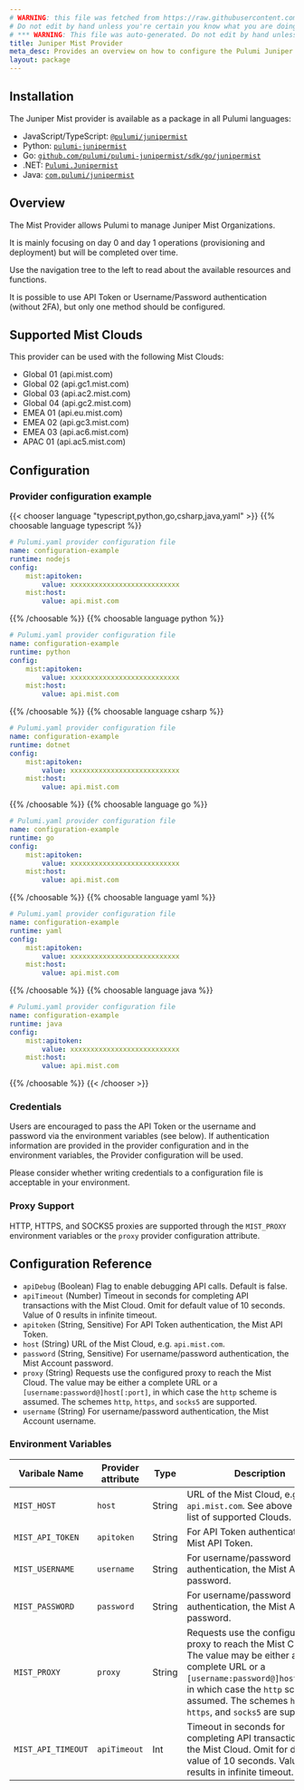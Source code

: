 ```yaml
---
# WARNING: this file was fetched from https://raw.githubusercontent.com/pulumi/pulumi-junipermist/v0.5.1/docs/_index.md
# Do not edit by hand unless you're certain you know what you are doing!
# *** WARNING: This file was auto-generated. Do not edit by hand unless you're certain you know what you are doing! ***
title: Juniper Mist Provider
meta_desc: Provides an overview on how to configure the Pulumi Juniper Mist provider.
layout: package
---
```


## Installation

The Juniper Mist provider is available as a package in all Pulumi languages:

* JavaScript/TypeScript: [`@pulumi/junipermist`](https://www.npmjs.com/package/@pulumi/junipermist)
* Python: [`pulumi-junipermist`](https://pypi.org/project/pulumi-junipermist/)
* Go: [`github.com/pulumi/pulumi-junipermist/sdk/go/junipermist`](https://github.com/pulumi/pulumi-junipermist)
* .NET: [`Pulumi.Junipermist`](https://www.nuget.org/packages/Pulumi.Junipermist)
* Java: [`com.pulumi/junipermist`](https://central.sonatype.com/artifact/com.pulumi/junipermist)

## Overview

The Mist Provider allows Pulumi to manage Juniper Mist Organizations.

It is mainly focusing on day 0 and day 1 operations (provisioning and deployment) but will be completed over time.

Use the navigation tree to the left to read about the available resources and functions.

It is possible to use API Token or Username/Password authentication (without 2FA), but only one method should be configured.
## Supported Mist Clouds

This provider can be used with the following Mist Clouds:
* Global 01 (api.mist.com)
* Global 02 (api.gc1.mist.com)
* Global 03 (api.ac2.mist.com)
* Global 04 (api.gc2.mist.com)
* EMEA 01 (api.eu.mist.com)
* EMEA 02 (api.gc3.mist.com)
* EMEA 03 (api.ac6.mist.com)
* APAC 01 (api.ac5.mist.com)
## Configuration
### Provider configuration example

{{< chooser language "typescript,python,go,csharp,java,yaml" >}}
{{% choosable language typescript %}}
```yaml
# Pulumi.yaml provider configuration file
name: configuration-example
runtime: nodejs
config:
    mist:apitoken:
        value: xxxxxxxxxxxxxxxxxxxxxxxxxxx
    mist:host:
        value: api.mist.com

```

{{% /choosable %}}
{{% choosable language python %}}
```yaml
# Pulumi.yaml provider configuration file
name: configuration-example
runtime: python
config:
    mist:apitoken:
        value: xxxxxxxxxxxxxxxxxxxxxxxxxxx
    mist:host:
        value: api.mist.com

```

{{% /choosable %}}
{{% choosable language csharp %}}
```yaml
# Pulumi.yaml provider configuration file
name: configuration-example
runtime: dotnet
config:
    mist:apitoken:
        value: xxxxxxxxxxxxxxxxxxxxxxxxxxx
    mist:host:
        value: api.mist.com

```

{{% /choosable %}}
{{% choosable language go %}}
```yaml
# Pulumi.yaml provider configuration file
name: configuration-example
runtime: go
config:
    mist:apitoken:
        value: xxxxxxxxxxxxxxxxxxxxxxxxxxx
    mist:host:
        value: api.mist.com

```

{{% /choosable %}}
{{% choosable language yaml %}}
```yaml
# Pulumi.yaml provider configuration file
name: configuration-example
runtime: yaml
config:
    mist:apitoken:
        value: xxxxxxxxxxxxxxxxxxxxxxxxxxx
    mist:host:
        value: api.mist.com

```

{{% /choosable %}}
{{% choosable language java %}}
```yaml
# Pulumi.yaml provider configuration file
name: configuration-example
runtime: java
config:
    mist:apitoken:
        value: xxxxxxxxxxxxxxxxxxxxxxxxxxx
    mist:host:
        value: api.mist.com

```

{{% /choosable %}}
{{< /chooser >}}
### Credentials

Users are encouraged to pass the API Token or the username and password via the
environment variables (see below). If authentication information are provided
in the provider configuration and in the environment variables, the Provider
configuration will be used.

Please consider whether writing credentials to a configuration file is
acceptable in your environment.
### Proxy Support

HTTP, HTTPS, and SOCKS5 proxies are supported through the `MIST_PROXY` environment
variables or the `proxy` provider configuration attribute.
## Configuration Reference

- `apiDebug` (Boolean) Flag to enable debugging API calls. Default is false.
- `apiTimeout` (Number) Timeout in seconds for completing API transactions with the Mist Cloud. Omit for default value of 10 seconds. Value of 0 results in infinite timeout.
- `apitoken` (String, Sensitive) For API Token authentication, the Mist API Token.
- `host` (String) URL of the Mist Cloud, e.g. `api.mist.com`.
- `password` (String, Sensitive) For username/password authentication, the Mist Account password.
- `proxy` (String) Requests use the configured proxy to reach the Mist Cloud.
  The value may be either a complete URL or a `[username:password@]host[:port]`, in which case the `http` scheme is assumed. The schemes `http`, `https`, and `socks5` are supported.
- `username` (String) For username/password authentication, the Mist Account username.
### Environment Variables

|   Varibale Name    | Provider attribute |  Type  |                                                                                                                  Description                                                                                                                   |
|--------------------|--------------------|--------|------------------------------------------------------------------------------------------------------------------------------------------------------------------------------------------------------------------------------------------------|
| `MIST_HOST`        | `host`             | String | URL of the Mist Cloud, e.g. `api.mist.com`. See above for the list of supported Clouds.                                                                                                                                                        |
| `MIST_API_TOKEN`   | `apitoken`         | String | For API Token authentication, the Mist API Token.                                                                                                                                                                                              |
| `MIST_USERNAME`    | `username`         | String | For username/password authentication, the Mist Account password.                                                                                                                                                                               |
| `MIST_PASSWORD`    | `password`         | String | For username/password authentication, the Mist Account password.                                                                                                                                                                               |
| `MIST_PROXY`       | `proxy`            | String | Requests use the configured proxy to reach the Mist Cloud. The value may be either a complete URL or a `[username:password@]host[:port]`, in which case the `http` scheme is assumed. The schemes `http`, `https`, and `socks5` are supported. |
| `MIST_API_TIMEOUT` | `apiTimeout`      | Int    | Timeout in seconds for completing API transactions with the Mist Cloud. Omit for default value of 10 seconds. Value of 0 results in infinite timeout.                                                                                          |